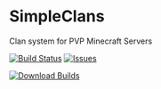 SimpleClans
==========

Clan system for PVP Minecraft Servers

[![Build Status](https://travis-ci.org/marcelo-mason/SimpleClans.svg)](https://travis-ci.org/marcelo-mason/SimpleClans)
[![Issues](https://img.shields.io/github/issues/marcelo-mason/SimpleClans.svg)](https://github.com/marcelo-mason/SimpleClans/issues)

[![Download Builds](http://i.imgur.com/U2xKM7B.png)](http://repo.sacredlabyrinth.net:8080/SimpleClans "Download Builds")